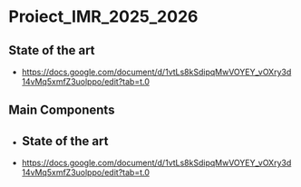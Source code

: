 # Proiect_IMR_2025_2026

## State of the art
- https://docs.google.com/document/d/1vtLs8kSdipqMwVOYEY_vOXry3d14vMq5xmfZ3uolppo/edit?tab=t.0

## Main Components
- ## State of the art
- https://docs.google.com/document/d/1vtLs8kSdipqMwVOYEY_vOXry3d14vMq5xmfZ3uolppo/edit?tab=t.0
